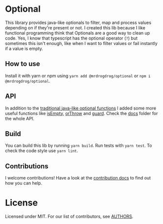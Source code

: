 <!--
SPDX-FileCopyrightText: 2022 Tilman Vatteroth

SPDX-License-Identifier: CC-BY-SA-4.0
-->

# Optional

This library provides java-like optionals to filter, map and process values depending on if they're present or not.
I created this lib because I like functional programming think that Optionals are a good way to clean up code.
Yes, I know that typescript has the optional operator (`?`) but sometimes this isn't enough, like when I want to filter values or fail instantly if a value is empty.

## How to use

Install it with yarn or npm using `yarn add @mrdrogdrog/optional` or `npm i @mrdrogdrog/optional`.

## API

In addition to the [traditional java-like optional functions](https://docs.oracle.com/javase/8/docs/api/java/util/Optional.html) I added some more useful functions like
[isEmpty](https://github.com/mrdrogdrog/optional/blob/main/docs/Optional.md#isempty), [orThrow](https://github.com/mrdrogdrog/optional/blob/main/docs/Optional.md#orthrow) and [guard](https://github.com/mrdrogdrog/optional/blob/main/docs/Optional.md#guard).
Check the [docs](https://github.com/mrdrogdrog/optional/tree/main/docs) folder for the whole API.

## Build
You can build this lib by running `yarn build`.
Run tests with `yarn test`.
To check the code style use `yarn lint`.

## Contributions

I welcome contributions!
Have a look at the [contribution docs](CONTRIBUTING.md) to find out how you can help.

# License

Licensed under MIT. For our list of contributors, see [AUTHORS](AUTHORS).
